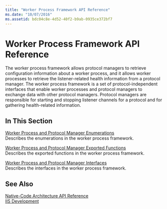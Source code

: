 ```yaml
---
title: "Worker Process Framework API Reference"
ms.date: "10/07/2016"
ms.assetid: bdc04c8e-4d52-40f2-b9ab-0935ce372bf7
---
```

# Worker Process Framework API Reference
The worker process framework allows protocol managers to retrieve configuration information about a worker process, and it allows worker processes to retrieve the listener-related health information from a protocol manager. The worker process framework is a set of protocol-independent interfaces that enable worker processes and protocol managers to exchange data with other protocol managers. Protocol managers are responsible for starting and stopping listener channels for a protocol and for gathering health-related information.  
  
## In This Section  
 [Worker Process and Protocol Manager Enumerations](../../web-development-reference/native-code-api-reference/worker-process-and-protocol-manager-enumerations.md)  
 Describes the enumerations in the worker process framework.  
  
 [Worker Process and Protocol Manager Exported Functions](../../web-development-reference/native-code-api-reference/worker-process-and-protocol-manager-exported-functions.md)  
 Describes the exported functions in the worker process framework.  
  
 [Worker Process and Protocol Manager Interfaces](../../web-development-reference/native-code-api-reference/worker-process-and-protocol-manager-interfaces.md)  
 Describes the interfaces in the worker process framework.  
  
## See Also  
 [Native-Code Architecture API Reference](../../web-development-reference/native-code-api-reference/native-code-architecture-api-reference.md)   
 [IIS Development](https://msdn.microsoft.com/library/6c07a4d0-1bf0-45d3-8178-25df76e6740c)